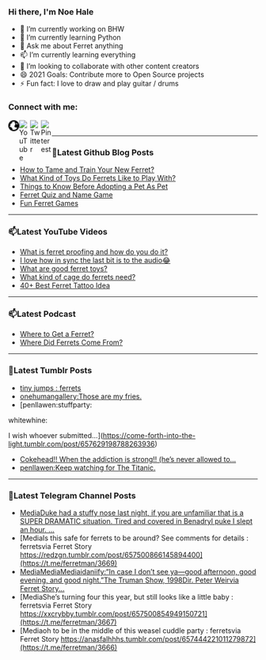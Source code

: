 ### Hi there, I'm Noe Hale

- 🔭 I’m currently working on BHW
- 🌱 I’m currently learning Python
- 💬 Ask me about Ferret anything
- 📫 I’m currently learning everything
- 🔭 I’m looking to collaborate with other content creators
- 😄 2021 Goals: Contribute more to Open Source projects
- ⚡ Fun fact: I love to draw and play guitar / drums

### Connect with me:

[<img align="left" alt="ferretvoice.com" width="22px" src="https://raw.githubusercontent.com/iconic/open-iconic/master/svg/globe.svg" />](https://ferretvoice.com)
[<img align="left" alt="YouTube" width="22px" src="https://cdn.jsdelivr.net/npm/simple-icons@v3/icons/youtube.svg" />](https://www.youtube.com/channel/UCk665XTfaMLVwFVWUmgnDiw)
[<img align="left" alt="Twitter" width="22px" src="https://cdn.jsdelivr.net/npm/simple-icons@v3/icons/twitter.svg" />](https://twitter.com/voiceferret)
[<img align="left" alt="Pinterest" width="22px" src="https://cdn.jsdelivr.net/npm/simple-icons@v3/icons/pinterest.svg" />](https://www.pinterest.com/voiceferret/)

<br />

---
### 🔭Latest Github Blog Posts
<!-- GITHUB:START -->
- [How to Tame and Train Your New Ferret?](http://noehale.github.io/how-to-tame-and-train-your-new-ferret/)
- [What Kind of Toys Do Ferrets Like to Play With?](http://noehale.github.io/what-kind-of-toys-do-ferrets-like-to-play-with/)
- [Things to Know Before Adopting a Pet As Pet](http://noehale.github.io/things-to-know-before-adopting-a-pet-as-pet/)
- [Ferret Quiz and Name Game](http://noehale.github.io/ferret-quiz/)
- [Fun Ferret Games](http://noehale.github.io/fun-ferret-games/)
<!-- GITHUB:END -->
---
### 📫Latest YouTube Videos

<!-- YOUTUBE:START -->
- [What is ferret proofing and how do you do it?](https://www.youtube.com/watch?v=81Syh_DJBQQ)
- [I love how in sync the last bit is to the audio😂](https://www.youtube.com/watch?v=WHBeGHwSlGY)
- [What are good ferret toys?](https://www.youtube.com/watch?v=tPxRilBzc0s)
- [What kind of cage do ferrets need?](https://www.youtube.com/watch?v=xzz6hC3sR5A)
- [40+ Best Ferret Tattoo Idea](https://www.youtube.com/watch?v=KIKqduR6Xcs)
<!-- YOUTUBE:END -->

---
### 📫Latest Podcast

<!-- PODCAST:START -->
- [Where to Get a Ferret?](https://anchor.fm/ferretvoice/episodes/Where-to-Get-a-Ferret-erurfu)
- [Where Did Ferrets Come From?](https://anchor.fm/ferretvoice/episodes/Where-Did-Ferrets-Come-From-eruq8g)
<!-- PODCAST:END -->
---
### 📝Latest Tumblr Posts

<!-- TUMBLR:START -->
- [tiny jumps : ferrets](https://come-forth-into-the-light.tumblr.com/post/657697140502626304)
- [onehumangallery:Those are my fries.](https://come-forth-into-the-light.tumblr.com/post/657674480524623872)
- [penllawen:stuffparty:

whitewhine:

I wish whoever submitted...](https://come-forth-into-the-light.tumblr.com/post/657629198788263936)
- [Cokehead!! When the addiction is strong!! (he’s never allowed to...](https://come-forth-into-the-light.tumblr.com/post/657606538301669376)
- [penllawen:Keep watching for The Titanic.](https://come-forth-into-the-light.tumblr.com/post/657583876549607424)
<!-- TUMBLR:END -->
---
### 📝Latest Telegram Channel Posts

<!-- TELEGRAM:START -->
- [MediaDuke had a stuffy nose last night, if you are unfamiliar that is a SUPER DRAMATIC situation. Tired and covered in Benadryl puke I slept an hour. ...](https://t.me/ferretman/3670)
- [MediaIs this safe for ferrets to be around? See comments for details : ferretsvia Ferret Story https://redzgn.tumblr.com/post/657500866145894400](https://t.me/ferretman/3669)
- [MediaMediaMediaidaniify:“In case I don’t see ya—good afternoon, good evening, and good night.”The Truman Show, 1998Dir. Peter Weirvia Ferret Story...](https://t.me/ferretman/3668)
- [MediaShe’s turning four this year, but still looks like a little baby : ferretsvia Ferret Story https://xxcrybby.tumblr.com/post/657500854949150721](https://t.me/ferretman/3667)
- [Mediaoh to be in the middle of this weasel cuddle party : ferretsvia Ferret Story https://anasfalhhhs.tumblr.com/post/657444221011279872](https://t.me/ferretman/3666)
<!-- TELEGRAM:END -->
